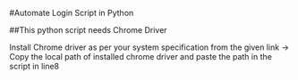 #Automate Login Script in Python

##This python script needs 
Chrome Driver

Install Chrome driver as per your system specification from the given link -> 
Copy the local path of installed chrome driver and paste the path in the script in line8
